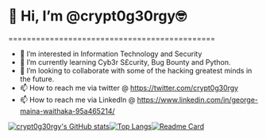 #            👋 Hi, I’m @crypt0g30rgy🤓
=============================================

- 👀 I’m interested in Information Technology and Security
- 🌱 I’m currently learning Cyb3r S£curity, Bug Bounty and Python.
- 💞️ I’m looking to collaborate with some of the hacking greatest minds in the future. 
- 📫 How to reach me via twitter @ https://twitter.com/crypt0g30rgy
- 📫 How to reach me via LinkedIn @ https://www.linkedin.com/in/george-maina-waithaka-95a465214/

[![crypt0g30rgy's GitHub stats](https://github-readme-stats.vercel.app/api?username=crypt0g30rgy&count_private=true&show_icons=true&theme=radical)](https://github.com/anuraghazra/github-readme-stats)[![Top Langs](https://github-readme-stats.vercel.app/api/top-langs/?username=crypt0g30rgy)](https://github.com/anuraghazra/github-readme-stats)[![Readme Card](https://github-readme-stats.vercel.app/api/pin/?username=crypt0g30rgy&repo=Urls-Sorter)](https://github.com/anuraghazra/github-readme-stats)

<!---
g30rgyth3d4rk/g30rgyth3d4rk is a ✨ special ✨ repository because its `README.md` (this file) appears on your GitHub profile.
You can click the Preview link to take a look at your changes.
--->
